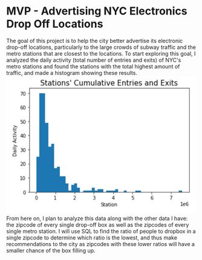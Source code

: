 # MVP - Advertising NYC Electronics Drop Off Locations
The goal of this project is to help the city better advertise its electronic drop-off locations, particularly to the large crowds of subway traffic and the metro stations that are closest to the locations. 
To start exploring this goal, I analyzed the daily activity (total number of entries and exits) of NYC's metro stations and found the stations with the total highest amount of traffic, and made a histogram showing these results.
![histogram](Images/edahistogram.png)
From here on, I plan to analyze this data along with the other data I have: the zipcode of every single drop-off box as well as the zipcodes of every single metro station. I will use SQL to find the ratio of people to dropbox in a single zipcode to determine which ratio is the lowest, and thus make recommendations to the city as zipcodes with these lower ratios will have a smaller chance of the box filling up.

